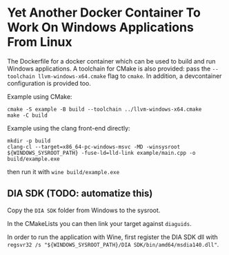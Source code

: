 # Yet Another Docker Container To Work On Windows Applications From Linux

The Dockerfile for a docker container which can be used to build and run Windows applications.
A toolchain for CMake is also provided: pass the `--toolchain llvm-windows-x64.cmake` flag to `cmake`.
In addition, a devcontainer configuration is provided too.

Example using CMake:

```
cmake -S example -B build --toolchain ../llvm-windows-x64.cmake
make -C build
```

Example using the clang front-end directly:

```
mkdir -p build
clang-cl --target=x86_64-pc-windows-msvc -MD -winsysroot ${WINDOWS_SYSROOT_PATH} -fuse-ld=lld-link example/main.cpp -o build/example.exe
```

then run it with `wine build/example.exe`


## DIA SDK (TODO: automatize this)

Copy the `DIA SDK` folder from Windows to the sysroot.

In the CMakeLists you can then link your target against `diaguids`.

In order to run the application with Wine, first register the DIA SDK dll with `regsvr32 /s "${WINDOWS_SYSROOT_PATH}/DIA SDK/bin/amd64/msdia140.dll"`.